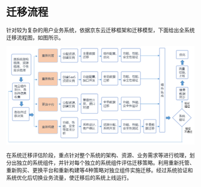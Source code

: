 # 迁移流程

针对较为复杂的用户业务系统，依据京东云迁移框架和迁移模型，下面给出全系统迁移流程图，如图所示。

![迁移-流程](../../../../image/whitepaper/迁移-流程.png)

在系统迁移评估阶段，重点针对整个系统的架构、资源、业务需求等进行梳理，划分出独立的系统组件，并针对每个独立的系统组件评估迁移策略。利用重新托管、重新购买、更换平台和重新构建等4种策略对独立组件实施迁移。经过系统验证和系统优化后切换业务流量，使迁移后的系统上线运行。
